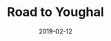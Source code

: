 ---
title: Road to Youghal
titleID: road-to-youghal-obrien.md
key: G
rhythm: reel
date: 2019-02-12
location: Other
tags: obrien
regtuneoftheweek:
slowtuneoftheweek:
mp3_file:
mp3_source:
mp3_licence:
mp3_url:
alt_mp3_url:
source: Wellington
abc_source: Wellington Tunebook Collection
abc_url: /tunebooks/other/obrien.pdf
abc: |
    X:16
    T:Road to Youghal
    C:Trad, arr. Paddy O'Brien
    T:Set: Road to Youghal/Conlan's Well/Holly Bush
    R:reel
    I:speed 350
    M:C|
    K:G
    B|~d2 Bd ABGE|DGBG AE ~E2|GEDE GABd|gbaf gedB|
    GB ~B2 eBdB|AcBG AGEG|gfgd (3efg dB|DEGA BGG:|
    d|gfge ~d2BG|ABcd eAAB|dg~g2 dcBG|FGAc BcBA|
    GB~B2 GBdB|cBcd eAAf|gfgd (3efg dB|DEGA BGG:|
    

---